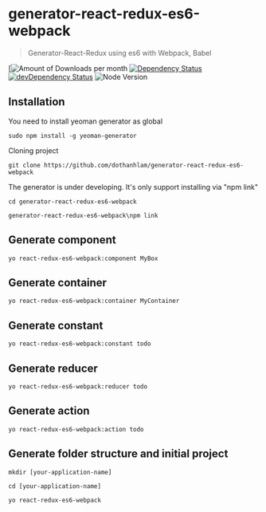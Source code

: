 # generator-react-redux-es6-webpack
> Generator-React-Redux using es6 with Webpack, Babel

[![Amount of Downloads per month](https://img.shields.io/npm/dm/generator-react-redux-es6-webpack.svg "Amount of Downloads") [![Dependency Status](https://david-dm.org/dothanhlam/generator-react-redux-es6-webpack.svg)](https://david-dm.org/dothanhlam/generator-react-redux-es6-webpack) [![devDependency Status](https://david-dm.org/dothanhlam/generator-react-redux-es6-webpack.svg)](https://david-dm.org/stylesuxx/generator-react-webpack-redux#info=devDependencies) ![Node Version](https://img.shields.io/node/v/generator-react-redux-es6-webpack.svg "Node Version")
## Installation
You need to install yeoman generator as global

`sudo npm install -g yeoman-generator`

Cloning project

`git clone https://github.com/dothanhlam/generator-react-redux-es6-webpack`


The generator is under developing. It's only support installing via "npm link"

`cd generator-react-redux-es6-webpack`

`generator-react-redux-es6-webpack\npm link`

## Generate component

`yo react-redux-es6-webpack:component MyBox`

## Generate container

`yo react-redux-es6-webpack:container MyContainer`

## Generate constant

`yo react-redux-es6-webpack:constant todo`

## Generate reducer

`yo react-redux-es6-webpack:reducer todo`

## Generate action

`yo react-redux-es6-webpack:action todo`


## Generate folder structure and initial project
`mkdir [your-application-name]`

`cd [your-application-name]`

`yo react-redux-es6-webpack`